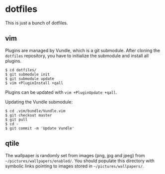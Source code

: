 # dotfiles

This is just a bunch of dotfiles.


## vim

Plugins are managed by Vundle, which is a git submodule. After cloning the `dotfiles` repository, you have to initialize the submodule and install all plugins.

``` console
$ cd dotfiles/
$ git submodule init
$ git submodule update
$ vim +PluginInstall +qall
```

Plugins can be updated with `vim +PluginUpdate +qall`.

Updating the Vundle submodule:

``` console
$ cd .vim/bundle/Vundle.vim
$ git checkout master
$ git pull
$ cd -
$ git commit -m 'Update Vundle'
```


## qtile
The wallpaper is randomly set from images (png, jpg and jpeg) from `~/pictures/wallpapers/enabled/`. You should populate this directory with symbolic links pointing to images stored in `~/pictures/wallpapers/`.
